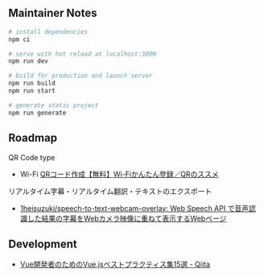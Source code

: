 ## Maintainer Notes

``` bash
# install dependencies
npm ci

# serve with hot reload at localhost:3000
npm run dev

# build for production and launch server
npm run build
npm run start

# generate static project
npm run generate
```



## Roadmap

QR Code type

- Wi-Fi [QRコード作成【無料】Wi-Fiかんたん登録／QRのススメ](https://qr.quel.jp/form-wifi.php)

リアルタイム字幕・リアルタイム翻訳・テキストのエクスポート

- [1heisuzuki/speech-to-text-webcam-overlay: Web Speech API で音声認識した結果の字幕をWebカメラ映像に重ねて表示するWebページ](https://github.com/1heisuzuki/speech-to-text-webcam-overlay)



## Development

- [Vue開発者のためのVue.jsベストプラクティス集15選 - Qiita](https://qiita.com/mtoyopet/items/87a32d8e3497c5421727)
